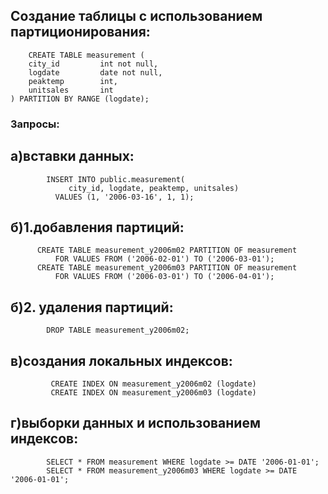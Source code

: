 
## Создание таблицы с использованием партиционирования:
```
    CREATE TABLE measurement (
    city_id         int not null,
    logdate         date not null,
    peaktemp        int,
    unitsales       int
) PARTITION BY RANGE (logdate);
```
### Запросы:
## а)вставки данных:
```
        INSERT INTO public.measurement(
	         city_id, logdate, peaktemp, unitsales)
	      VALUES (1, '2006-03-16', 1, 1);
```
## б)1.добавления партиций:
```
      CREATE TABLE measurement_y2006m02 PARTITION OF measurement
          FOR VALUES FROM ('2006-02-01') TO ('2006-03-01');
      CREATE TABLE measurement_y2006m03 PARTITION OF measurement
          FOR VALUES FROM ('2006-03-01') TO ('2006-04-01');
```
          
## б)2. удаления партиций:
```
        DROP TABLE measurement_y2006m02;
```
        
## в)создания  локальных индексов:
```
         CREATE INDEX ON measurement_y2006m02 (logdate)
         CREATE INDEX ON measurement_y2006m03 (logdate)
```
         
## г)выборки данных и использованием индексов:
```
        SELECT * FROM measurement WHERE logdate >= DATE '2006-01-01';
        SELECT * FROM measurement_y2006m03 WHERE logdate >= DATE '2006-01-01';
```

